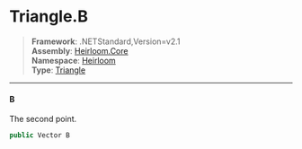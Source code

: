 # Triangle.B

> **Framework**: .NETStandard,Version=v2.1  
> **Assembly**: [Heirloom.Core][0]  
> **Namespace**: [Heirloom][0]  
> **Type**: [Triangle][1]  

--------------------------------------------------------------------------------

#### B

The second point.

```cs
public Vector B
```

[0]: ../Heirloom.Core.md
[1]: Heirloom.Triangle.md
